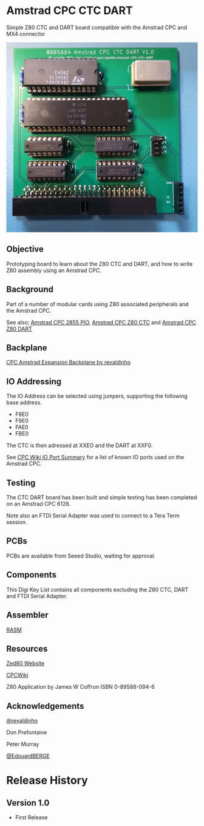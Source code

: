 # Amstrad CPC CTC DART
Simple Z80 CTC and DART board compatible with the Amstrad CPC and MX4 connector

![assembled-board](https://github.com/rabs664/Amstrad-CPC-CTC-DART/blob/main/Images/assembled-board.jpg)

## Objective
Prototyping board to learn about the Z80 CTC and DART, and how to write Z80 assembly using an Amstrad CPC.

## Background
Part of a number of modular cards using Z80 associated peripherals and the Amstrad CPC.

See also;
[Amstrad CPC 2855 PIO](https://github.com/rabs664/Amstrad-CPC-8255-PIO), [Amstrad CPC Z80 CTC](https://github.com/rabs664/Amstrad-CPC-Z80-CTC) and [Amstrad CPC Z80 DART](https://github.com/rabs664/Amstrad-CPC-Z80-DART)

## Backplane
[CPC Amstrad Expansion Backplane by revaldinho](https://github.com/revaldinho/cpc_ram_expansion/wiki/CPC-Expansion-Backplane)

## IO Addressing
The IO Address can be selected using jumpers, supporting the following base address.

* F8E0
* F9E0
* FAE0
* FBE0

The CTC is then adressed at XXEO and the DART at XXF0.

See [CPC Wiki IO Port Summary](https://www.cpcwiki.eu/index.php/I/O_Port_Summary) for a list of known IO ports used on the Amstrad CPC.

## Testing
The CTC DART board has been built and simple testing has been completed on an Amstrad CPC 6128.

Note also an FTDI Serial Adapter was used to connect to a Tera Term session.


## PCBs
PCBs are available from Seeed Studio, waiting for approval.

## Components
This Digi Key List contains all components excluding the Z80 CTC, DART and FTDI Serial Adapter.

## Assembler
[RASM](https://github.com/EdouardBERGE/rasm)

## Resources
[Zed80 Website](http://zed80.com/Z80-RETRO/index_Home.html)

[CPCWiki](https://www.cpcwiki.eu/index.php/Main_Page)

Z80 Application by James W Coffron ISBN 0-89588-094-6

## Acknowledgements
[@revaldinho](https://github.com/revaldinho)

Don Prefontaine 

Peter Murray

[@EdouardBERGE](https://github.com/EdouardBERGE)

# Release History
## Version 1.0
* First Release
